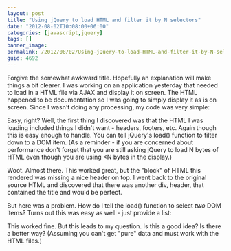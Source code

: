 ```yaml
---
layout: post
title: "Using jQuery to load HTML and filter it by N selectors"
date: "2012-08-02T10:08:00+06:00"
categories: [javascript,jquery]
tags: []
banner_image: 
permalink: /2012/08/02/Using-jQuery-to-load-HTML-and-filter-it-by-N-selectors
guid: 4692
---
```


Forgive the somewhat awkward title. Hopefully an explanation will make things a bit clearer. I was working on an application yesterday that needed to load in a HTML file via AJAX and display it on screen. The HTML happened to be documentation so I was going to simply display it as is on screen. Since I wasn't doing any processing, my code was very simple:
<!--more-->
<script src="https://gist.github.com/3237187.js?file=gistfile1.js"></script>

Easy, right? Well, the first thing I discovered was that the HTML I was loading included things I didn't want - headers, footers, etc. Again though this is easy enough to handle. You can tell jQuery's load() function to filter down to a DOM item. (As a reminder - if you are concerned about performance don't forget that you are still asking jQuery to load N bytes of HTML even though you are using &lt;N bytes in the display.)

<script src="https://gist.github.com/3237210.js?file=gistfile1.js"></script>

Woot. Almost there. This worked great, but the "block" of HTML this rendered was missing a nice header on top. I went back to the original source HTML and discovered that there was another div, header, that contained the title and would be perfect. 

But here was a problem. How do I tell the load() function to select *two* DOM items? Turns out this was easy as well - just provide a list:

<script src="https://gist.github.com/3237220.js?file=gistfile1.js"></script>

This worked fine. But this leads to my question. Is this a good idea? Is there a better way? (Assuming you can't get "pure" data and must work with the HTML files.)